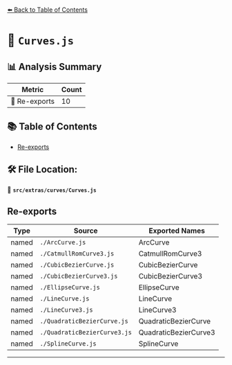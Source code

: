 [⬅️ Back to Table of Contents](../../../index.md)

# 📄 `Curves.js`

## 📊 Analysis Summary

| Metric | Count |
|--------|-------|
| 🔄 Re-exports | 10 |

## 📚 Table of Contents

- [Re-exports](#re-exports)

## 🛠️ File Location:
📂 **`src/extras/curves/Curves.js`**

## Re-exports

| Type | Source | Exported Names |
|------|--------|----------------|
| named | `./ArcCurve.js` | ArcCurve |
| named | `./CatmullRomCurve3.js` | CatmullRomCurve3 |
| named | `./CubicBezierCurve.js` | CubicBezierCurve |
| named | `./CubicBezierCurve3.js` | CubicBezierCurve3 |
| named | `./EllipseCurve.js` | EllipseCurve |
| named | `./LineCurve.js` | LineCurve |
| named | `./LineCurve3.js` | LineCurve3 |
| named | `./QuadraticBezierCurve.js` | QuadraticBezierCurve |
| named | `./QuadraticBezierCurve3.js` | QuadraticBezierCurve3 |
| named | `./SplineCurve.js` | SplineCurve |


---